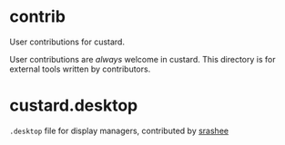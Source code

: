 # contrib

User contributions for custard.

User contributions are _always_ welcome in custard. This directory is for external tools written by contributors.

# custard.desktop

`.desktop` file for display managers, contributed by [srashee](https://github.com/srashee)
